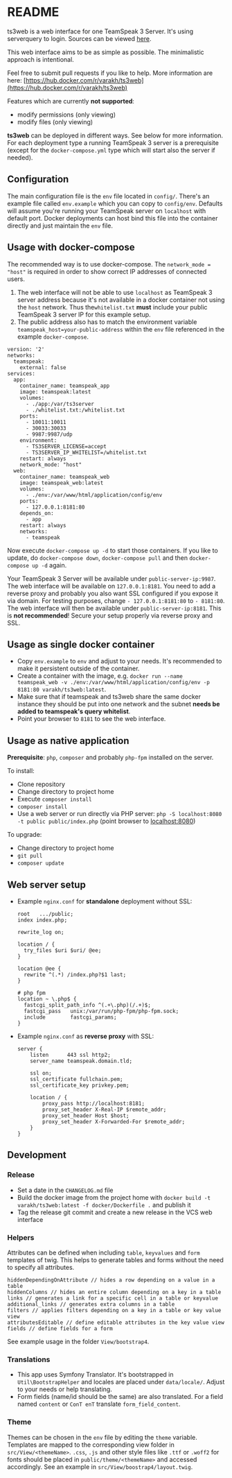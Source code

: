 # README

ts3web is a web interface for one TeamSpeak 3 Server. It's using serverquery to login. Sources can be viewed
[here](https://git.myservermanager.com/alexander.schaeferdiek/ts3web).
 
This web interface aims to be as simple as possible. The minimalistic approach is intentional.

Feel free to submit pull requests if you like to help. More information are here: [https://hub.docker.com/r/varakh/ts3web](https://hub.docker.com/r/varakh/ts3web)

Features which are currently **not supported**:

* modify permissions (only viewing)
* modify files (only viewing)

**ts3web** can be deployed in different ways. See below for more information. For each deployment type a running 
TeamSpeak 3 server is a prerequisite (except for the `docker-compose.yml` type which will start also the server if 
needed).

## Configuration

The main configuration file is the `env` file located in `config/`. There's an example file called `env.example` 
which you can copy to `config/env`. Defaults will assume you're running your TeamSpeak server on `localhost` with 
default port. Docker deployments can host bind this file into the container directly and just maintain the `env` file.

## Usage with docker-compose

The recommended way is to use docker-compose. The `network_mode = "host"` is required in order to show correct IP 
addresses of connected users.

1. The web interface will not be able to use `localhost` as TeamSpeak 3 server address because it's not available in a 
docker container not using the `host` network. Thus the`whitelist.txt` **must** include your public TeamSpeak 3 server 
IP for this example setup.
2. The public address also has to match the environment variable `teamspeak_host=your-public-address` within
the `env` file referenced in the example `docker-compose`.

```
version: '2'
networks:
  teamspeak:
    external: false
services:
  app:
    container_name: teamspeak_app
    image: teamspeak:latest
    volumes:
      - ./app:/var/ts3server
      - ./whitelist.txt:/whitelist.txt
    ports:
      - 10011:10011
      - 30033:30033
      - 9987:9987/udp
    environment:
      - TS3SERVER_LICENSE=accept
      - TS3SERVER_IP_WHITELIST=/whitelist.txt
    restart: always
    network_mode: "host"
  web:
    container_name: teamspeak_web
    image: teamspeak_web:latest
    volumes:
      - ./env:/var/www/html/application/config/env
    ports:
      - 127.0.0.1:8181:80
    depends_on:
      - app
    restart: always
    networks:
      - teamspeak
```

Now execute `docker-compose up -d` to start those containers. If you like to update, do `docker-compose down`, 
`docker-compose pull` and then `docker-compose up -d` again.

Your TeamSpeak 3 Server will be available under `public-server-ip:9987`. The web interface will be available on
`127.0.0.1:8181`. You need to add a reverse proxy and probably you also want SSL configured if you expose it via domain.
For testing purposes, change `- 127.0.0.1:8181:80` to `- 8181:80`. The web interface will then be available under 
`public-server-ip:8181`. This is **not recommended**! Secure your setup properly via reverse proxy and SSL.

## Usage as single docker container

* Copy `env.example` to `env` and adjust to your needs. It's recommended to make it persistent outside of the container.
* Create a container with the image, e.g. `docker run --name teamspeak_web -v ./env:/var/www/html/application/config/env -p 8181:80 varakh/ts3web:latest`. 
* Make sure that if teamspeak and ts3web share the same docker instance they should be put into one network and the subnet **needs be added to teamspeak's query whitelist**.
* Point your browser to `8181` to see the web interface. 

## Usage as native application
**Prerequisite**: `php`, `composer` and probably `php-fpm` installed on the server.

To install:
* Clone repository
* Change directory to project home
* Execute `composer install`
* `composer install`
* Use a web server or run directly via PHP server: `php -S localhost:8080 -t public public/index.php` (point browser to [localhost:8080](http://localhost:8080))

To upgrade:
* Change directory to project home
* `git pull`
* `composer update`

## Web server setup
* Example `nginx.conf` for **standalone** deployment without SSL:

    ```  
    root   .../public;
    index index.php;    
    
    rewrite_log on;
    
    location / {
      try_files $uri $uri/ @ee;
    }
    
    location @ee {
      rewrite ^(.*) /index.php?$1 last;
    }
    
    # php fpm
    location ~ \.php$ {
      fastcgi_split_path_info ^(.+\.php)(/.+)$;
      fastcgi_pass   unix:/var/run/php-fpm/php-fpm.sock;
      include        fastcgi_params;
    }
    ```

* Example `nginx.conf` as **reverse proxy** with SSL:
    
    ```
    server {
        listen      443 ssl http2;
        server_name teamspeak.domain.tld;
      
        ssl on;
        ssl_certificate fullchain.pem;
        ssl_certificate_key privkey.pem;
    
        location / {
            proxy_pass http://localhost:8181;
            proxy_set_header X-Real-IP $remote_addr;
            proxy_set_header Host $host;
            proxy_set_header X-Forwarded-For $remote_addr;
        }
    }
    ```

## Development

### Release
* Set a date in the `CHANGELOG.md` file
* Build the docker image from the project home with `docker build -t varakh/ts3web:latest -f docker/Dockerfile .` and publish it
* Tag the release git commit and create a new release in the VCS web interface 

### Helpers

Attributes can be defined when including `table`, `keyvalues` and `form` templates of twig. This helps to generate tables and forms without the need to specify all attributes.

```
hiddenDependingOnAttribute // hides a row depending on a value in a table
hiddenColumns // hides an entire column depending on a key in a table
links // generates a link for a specific cell in a table or keyvalue
additional_links // generates extra columns in a table
filters // applies filters depending on a key in a table or key value view
attributesEditable // define editable attributes in the key value view
fields // define fields for a form
```

See example usage in the folder `View/bootstrap4`.

### Translations
- This app uses Symfony Translator. It's bootstrapped in `Util\BootstrapHelper` and locales are placed under `data/locale/`. Adjust to your needs or help translating.
- Form fields (name/id should be the same) are also translated. For a field named `content` or `ConT enT` translate `form_field_content`.

### Theme
Themes can be chosen in the `env` file by editing the `theme` variable. Templates are mapped to the corresponding view 
folder in `src/View/<themeName>`. `.css`, `.js` and other style files like `.ttf` or `.woff2` for fonts should be placed 
in `public/theme/<themeName>` and accessed accordingly. See an example in `src/View/boostrap4/layout.twig`.